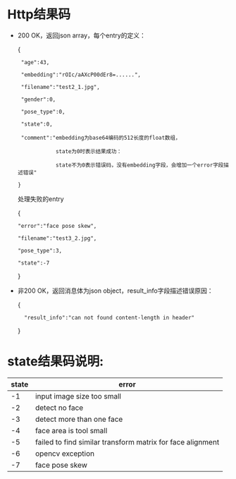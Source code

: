 # Http结果码
- 200 OK，返回json array，每个entry的定义：

    {

       "age":43,  
       
       "embedding":"rOIc/aAXcP00dEr8=......",
       
       "filename":"test2_1.jpg",
       
       "gender":0,
       
       "pose_type":0,
       
       "state":0,
       
       "comment":"embedding为base64编码的512长度的float数组，
                  
                  state为0时表示结果成功：
                  
                  state不为0表示错误码，没有embedding字段，会增加一个error字段描述错误"
      
      }
      
     处理失败的entry
     
     {
      
      "error":"face pose skew",
      
      "filename":"test3_2.jpg",
      
      "pose_type":3,
      
      "state":-7
      
     }
- 非200 OK，返回消息体为json object，result_info字段描述错误原因：

     {
  
        "result_info":"can not found content-length in header"

     }

# state结果码说明:

state | error
------|-----------------------------------------------------------
-1    | input image size too small  
-2    | detect no face  
-3    | detect more than one face 
-4    | face area is tool small
-5    | failed to find similar transform matrix for face alignment
-6    | opencv exception
-7    | face pose skew
